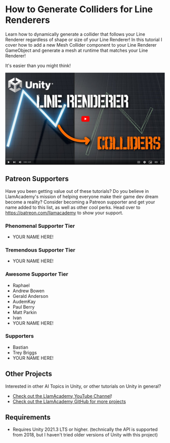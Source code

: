# How to Generate Colliders for Line Renderers
Learn how to dynamically generate a collider that follows your Line Renderer regardless of shape or size of your Line Renderer! In this tutorial I cover how to add a new Mesh Collider component to your Line Renderer GameObject and generate a mesh at runtime that matches your Line Renderer!

It's easier than you might think!

[![Youtube Tutorial](./Video%20Screenshot.png)](https://youtu.be/2BH1yQXCpeU)

## Patreon Supporters
Have you been getting value out of these tutorials? Do you believe in LlamAcademy's mission of helping everyone make their game dev dream become a reality? Consider becoming a Patreon supporter and get your name added to this list, as well as other cool perks.
Head over to https://patreon.com/llamacademy to show your support.

### Phenomenal Supporter Tier
* YOUR NAME HERE!

### Tremendous Supporter Tier
* YOUR NAME HERE!

### Awesome Supporter Tier
* Raphael
* Andrew Bowen
* Gerald Anderson
* AudemKay
* Paul Berry
* Matt Parkin
* Ivan
* YOUR NAME HERE!

### Supporters
* Bastian
* Trey Briggs
* YOUR NAME HERE!

## Other Projects
Interested in other AI Topics in Unity, or other tutorials on Unity in general? 

* [Check out the LlamAcademy YouTube Channel](https://youtube.com/c/LlamAcademy)!
* [Check out the LlamAcademy GitHub for more projects](https://github.com/llamacademy)

## Requirements
* Requires Unity 2021.3 LTS or higher. (technically the API is supported from 2018, but I haven't tried older versions of Unity with this project)